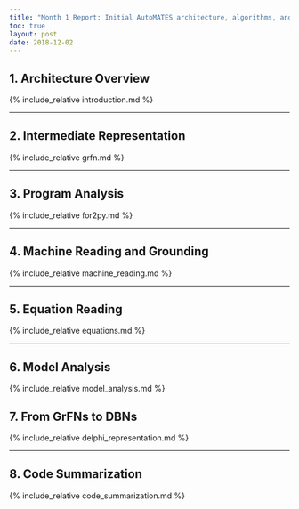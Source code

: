 ```yaml
---
title: "Month 1 Report: Initial AutoMATES architecture, algorithms, and approaches"
toc: true
layout: post
date: 2018-12-02
---
```


## 1. Architecture Overview
{% include_relative introduction.md %}

---

## 2. Intermediate Representation
{% include_relative grfn.md %}

---

## 3. Program Analysis
{% include_relative for2py.md %}

---

## 4. Machine Reading and Grounding
{% include_relative machine_reading.md %}

---

## 5. Equation Reading
{% include_relative equations.md %}

---

## 6. Model Analysis 
{% include_relative model_analysis.md %}

## 7. From GrFNs to DBNs
{% include_relative delphi_representation.md %}

---

## 8. Code Summarization
{% include_relative code_summarization.md %}
